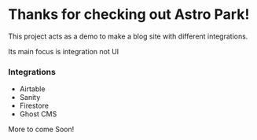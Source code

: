 # Thanks for checking out Astro Park!

This project acts as a demo to make a blog site with different
integrations.

Its main focus is integration not UI

### Integrations

- Airtable
- Sanity
- Firestore
- Ghost CMS

More to come Soon!
